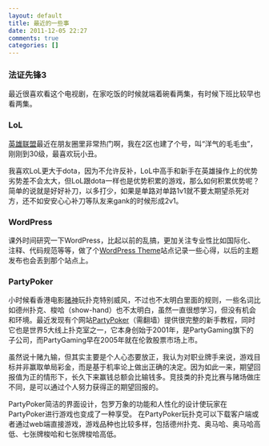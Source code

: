 ```yaml
---
layout: default
title: 最近的一些事
date: 2011-12-05 22:27
comments: true
categories: []
---
```

<h3>法证先锋3</h3>
最近很喜欢看这个电视剧，在家吃饭的时候就端着碗看两集，有时候下班比较早也看两集。
<h3>LoL</h3>
<a href="http://lol.qq.com">英雄联盟</a>最近在朋友圈里非常热门啊，我在2区也建了个号，叫“洋气的毛毛虫”，刚刚到30级，最喜欢玩小丑。

我喜欢LoL更大于dota，因为不允许反补，LoL中高手和新手在英雄操作上的优势劣势差不会太大，但LoL跟dota一样也是优势积累的游戏，那么如何积累优势呢？简单的说就是好好补刀，以多打少，如果是单路对单路1v1就不要太期望杀死对方，还不如安安心心补刀等队友来gank的时候形成2v1。
<h3>WordPress</h3>
课外时间研究一下WordPress，比起以前的乱搞，更加关注专业性比如国际化、注释、代码规范等等，做了个<a href="http://yuguotheme.com/">WordPress Theme</a>站点记录一些心得，以后的主题发布也会丢到那个站点上。
<h3>PartyPoker</h3>
小时候看香港电影<a href="http://zh.wikipedia.org/zh-cn/%E8%B3%AD%E7%A5%9E">赌神</a>玩扑克特别威风，不过也不太明白里面的规则，一些名词比如德州扑克、梭哈（show-hand）也不太明白，虽然一直很想学习，但没有机会和环境。最近发现有个网站<a href="http://cn.partypoker.com/">PartyPoker</a>（需翻墙）提供很完整的新手教程，同时它也是世界5大线上扑克室之一，它本身创始于2001年，是PartyGaming旗下的子公司，而PartyGaming早在2005年就在伦敦股票市场上市。

虽然说十赌九输，但其实主要是个人心态要放正，我认为对职业牌手来说，游戏目标并非赢取单局彩金，而是基于机率论上做出正确的决定。因为如此一来，期望回报值为正的情形下，长久下来赢钱总额会比输钱多。竞技类的扑克比赛与赌场做庄不同，是可以通过个人努力获得正的期望回报的。

PartyPoker简洁的界面设计，包罗万象的功能和人性化的设计使玩家在PartyPoker进行游戏也变成了一种享受。 在PartyPoker玩扑克可以下载客户端或者通过web端直接游戏，游戏品种也比较多样，包括德州扑克、奥马哈、奥马哈高低、七张牌梭哈和七张牌梭哈高低。
